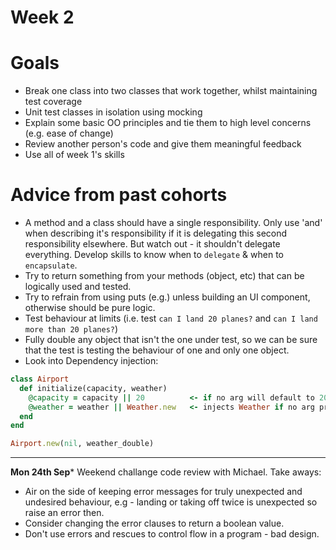 # Week 2

# Goals

* Break one class into two classes that work together, whilst maintaining test coverage
* Unit test classes in isolation using mocking
* Explain some basic OO principles and tie them to high level concerns (e.g. ease of change)
* Review another person's code and give them meaningful feedback
* Use all of week 1's skills

# Advice from past cohorts

* A method and a class should have a single responsibility. Only use 'and' when describing it's responsibility if it is delegating this second responsibility elsewhere. But watch out - it shouldn't delegate everything. Develop skills to know when to ```delegate``` & when to ```encapsulate```.
* Try to return something from your methods (object, etc) that can be logically used and tested.
* Try to refrain from using puts (e.g.) unless building an UI component, otherwise should be pure logic.
* Test behaviour at limits (i.e. test ```can I land 20 planes?``` and ```can I land more than 20 planes?```)
* Fully double any object that isn't the one under test, so we can be sure that the test is testing the behaviour of one and only one object.
* Look into Dependency injection:

```ruby
class Airport
  def initialize(capacity, weather)
    @capacity = capacity || 20          <- if no arg will default to 20
    @weather = weather || Weather.new   <- injects Weather if no arg provided
  end
end

Airport.new(nil, weather_double)
```

---
**Mon 24th Sep***
Weekend challange code review with Michael. Take aways:

* Air on the side of keeping error messages for truly unexpected and undesired behaviour, e.g - landing or taking off twice is unexpected so raise an error then.
* Consider changing the error clauses to return a boolean value. 
* Don't use errors and rescues to control flow in a program - bad design. 


